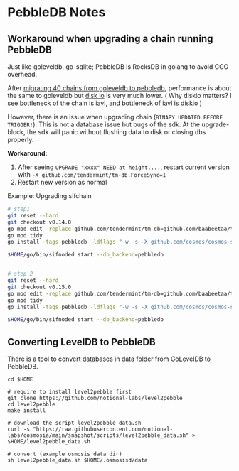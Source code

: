 # PebbleDB Notes

## Workaround when upgrading a chain running PebbleDB

Just like goleveldb, go-sqlite; PebbleDB is RocksDB in golang to avoid CGO overhead.

After [migrating 40 chains from goleveldb to pebbledb](https://github.com/notional-labs/cosmosia/issues/86), performance 
is about the same to goleveldb but [disk io](https://github.com/notional-labs/cosmosia/issues/81) is very much lower.
( Why diskio matters? I see bottleneck of the chain is iavl, and bottleneck of iavl is diskio ) 

However, there is an issue when upgrading chain (`BINARY UPDATED BEFORE TRIGGER!`).
This is not a database issue but bugs of the sdk. At the upgrade-block, the sdk will panic without flushing data to disk 
or closing dbs properly.

**Workaround:**

1. After seeing `UPGRADE "xxxx" NEED at height....`, restart current version with `-X github.com/tendermint/tm-db.ForceSync=1`
2. Restart new version as normal

Example: Upgrading sifchain

```bash
# step1
git reset --hard
git checkout v0.14.0
go mod edit -replace github.com/tendermint/tm-db=github.com/baabeetaa/tm-db@pebble
go mod tidy
go install -tags pebbledb -ldflags "-w -s -X github.com/cosmos/cosmos-sdk/types.DBBackend=pebbledb -X github.com/tendermint/tm-db.ForceSync=1" ./cmd/sifnoded

$HOME/go/bin/sifnoded start --db_backend=pebbledb


# step 2
git reset --hard
git checkout v0.15.0
go mod edit -replace github.com/tendermint/tm-db=github.com/baabeetaa/tm-db@pebble
go mod tidy
go install -tags pebbledb -ldflags "-w -s -X github.com/cosmos/cosmos-sdk/types.DBBackend=pebbledb" ./cmd/sifnoded

$HOME/go/bin/sifnoded start --db_backend=pebbledb
```

## Converting LevelDB to PebbleDB
There is a tool to convert databases in data folder from GoLevelDB to PebbleDB.

```console
cd $HOME

# require to install level2pebble first
git clone https://github.com/notional-labs/level2pebble
cd level2pebble
make install

# download the script level2pebble_data.sh
curl -s "https://raw.githubusercontent.com/notional-labs/cosmosia/main/snapshot/scripts/level2pebble_data.sh" > $HOME/level2pebble_data.sh

# convert (example osmosis data dir) 
sh level2pebble_data.sh $HOME/.osmosisd/data
```

